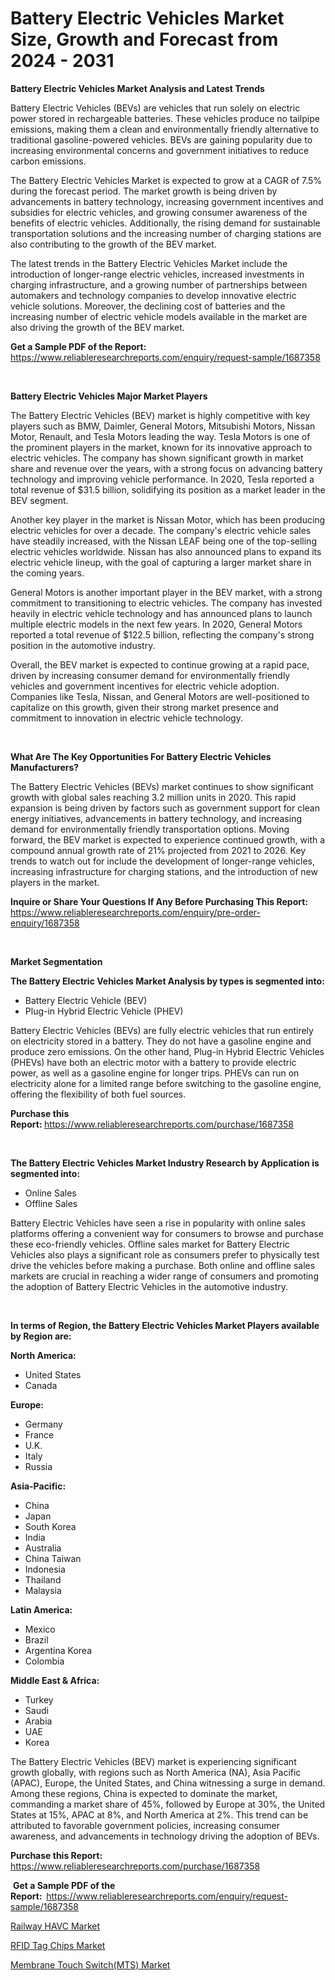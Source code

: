 <p><h1>Battery Electric Vehicles Market Size, Growth and Forecast from 2024 - 2031</h1></p><p><strong>Battery Electric Vehicles Market Analysis and Latest Trends</strong></p>
<p><p>Battery Electric Vehicles (BEVs) are vehicles that run solely on electric power stored in rechargeable batteries. These vehicles produce no tailpipe emissions, making them a clean and environmentally friendly alternative to traditional gasoline-powered vehicles. BEVs are gaining popularity due to increasing environmental concerns and government initiatives to reduce carbon emissions.</p><p>The Battery Electric Vehicles Market is expected to grow at a CAGR of 7.5% during the forecast period. The market growth is being driven by advancements in battery technology, increasing government incentives and subsidies for electric vehicles, and growing consumer awareness of the benefits of electric vehicles. Additionally, the rising demand for sustainable transportation solutions and the increasing number of charging stations are also contributing to the growth of the BEV market.</p><p>The latest trends in the Battery Electric Vehicles Market include the introduction of longer-range electric vehicles, increased investments in charging infrastructure, and a growing number of partnerships between automakers and technology companies to develop innovative electric vehicle solutions. Moreover, the declining cost of batteries and the increasing number of electric vehicle models available in the market are also driving the growth of the BEV market.</p></p>
<p><strong>Get a Sample PDF of the Report:&nbsp;</strong> <a href="https://www.reliableresearchreports.com/enquiry/request-sample/1687358">https://www.reliableresearchreports.com/enquiry/request-sample/1687358</a></p>
<p>&nbsp;</p>
<p><strong>Battery Electric Vehicles Major Market Players</strong></p>
<p><p>The Battery Electric Vehicles (BEV) market is highly competitive with key players such as BMW, Daimler, General Motors, Mitsubishi Motors, Nissan Motor, Renault, and Tesla Motors leading the way. Tesla Motors is one of the prominent players in the market, known for its innovative approach to electric vehicles. The company has shown significant growth in market share and revenue over the years, with a strong focus on advancing battery technology and improving vehicle performance. In 2020, Tesla reported a total revenue of $31.5 billion, solidifying its position as a market leader in the BEV segment.</p><p>Another key player in the market is Nissan Motor, which has been producing electric vehicles for over a decade. The company's electric vehicle sales have steadily increased, with the Nissan LEAF being one of the top-selling electric vehicles worldwide. Nissan has also announced plans to expand its electric vehicle lineup, with the goal of capturing a larger market share in the coming years.</p><p>General Motors is another important player in the BEV market, with a strong commitment to transitioning to electric vehicles. The company has invested heavily in electric vehicle technology and has announced plans to launch multiple electric models in the next few years. In 2020, General Motors reported a total revenue of $122.5 billion, reflecting the company's strong position in the automotive industry.</p><p>Overall, the BEV market is expected to continue growing at a rapid pace, driven by increasing consumer demand for environmentally friendly vehicles and government incentives for electric vehicle adoption. Companies like Tesla, Nissan, and General Motors are well-positioned to capitalize on this growth, given their strong market presence and commitment to innovation in electric vehicle technology.</p></p>
<p>&nbsp;</p>
<p><strong>What Are The Key Opportunities For Battery Electric Vehicles Manufacturers?</strong></p>
<p><p>The Battery Electric Vehicles (BEVs) market continues to show significant growth with global sales reaching 3.2 million units in 2020. This rapid expansion is being driven by factors such as government support for clean energy initiatives, advancements in battery technology, and increasing demand for environmentally friendly transportation options. Moving forward, the BEV market is expected to experience continued growth, with a compound annual growth rate of 21% projected from 2021 to 2026. Key trends to watch out for include the development of longer-range vehicles, increasing infrastructure for charging stations, and the introduction of new players in the market.</p></p>
<p><strong>Inquire or Share Your Questions If Any Before Purchasing This Report:</strong> <a href="https://www.reliableresearchreports.com/enquiry/pre-order-enquiry/1687358">https://www.reliableresearchreports.com/enquiry/pre-order-enquiry/1687358</a></p>
<p>&nbsp;</p>
<p><strong>Market Segmentation</strong></p>
<p><strong>The Battery Electric Vehicles Market Analysis by types is segmented into:</strong></p>
<p><ul><li>Battery Electric Vehicle (BEV)</li><li>Plug-in Hybrid Electric Vehicle (PHEV)</li></ul></p>
<p><p>Battery Electric Vehicles (BEVs) are fully electric vehicles that run entirely on electricity stored in a battery. They do not have a gasoline engine and produce zero emissions. On the other hand, Plug-in Hybrid Electric Vehicles (PHEVs) have both an electric motor with a battery to provide electric power, as well as a gasoline engine for longer trips. PHEVs can run on electricity alone for a limited range before switching to the gasoline engine, offering the flexibility of both fuel sources.</p></p>
<p><strong>Purchase this Report:&nbsp;</strong><a href="https://www.reliableresearchreports.com/purchase/1687358">https://www.reliableresearchreports.com/purchase/1687358</a></p>
<p>&nbsp;</p>
<p><strong>The Battery Electric Vehicles Market Industry Research by Application is segmented into:</strong></p>
<p><ul><li>Online Sales</li><li>Offline Sales</li></ul></p>
<p><p>Battery Electric Vehicles have seen a rise in popularity with online sales platforms offering a convenient way for consumers to browse and purchase these eco-friendly vehicles. Offline sales market for Battery Electric Vehicles also plays a significant role as consumers prefer to physically test drive the vehicles before making a purchase. Both online and offline sales markets are crucial in reaching a wider range of consumers and promoting the adoption of Battery Electric Vehicles in the automotive industry.</p></p>
<p>&nbsp;</p>
<p><strong>In terms of Region, the Battery Electric Vehicles Market Players available by Region are:</strong></p>
<p>
    <p> <strong> North America: </strong>
        <ul>
            <li>United States</li>
            <li>Canada</li>
        </ul>
        </p> 
    <p> <strong> Europe: </strong>
        <ul>
            <li>Germany</li>
            <li>France</li>
            <li>U.K.</li>
            <li>Italy</li>
            <li>Russia</li>
        </ul>
        </p> 
    <p> <strong> Asia-Pacific: </strong>
        <ul>
            <li>China</li>
            <li>Japan</li>
            <li>South Korea</li>
            <li>India</li>
            <li>Australia</li>
            <li>China Taiwan</li>
            <li>Indonesia</li>
            <li>Thailand</li>
            <li>Malaysia</li>
        </ul>
        </p> 
    <p> <strong> Latin America: </strong>
        <ul>
            <li>Mexico</li>
            <li>Brazil</li>
            <li>Argentina Korea</li>
            <li>Colombia</li>
        </ul>
        </p> 
    <p> <strong> Middle East & Africa: </strong>
        <ul>
            <li>Turkey</li>
            <li>Saudi</li>
            <li>Arabia</li>
            <li>UAE</li>
            <li>Korea</li>
        </ul>
    </p>
    </p>
<p><p>The Battery Electric Vehicles (BEV) market is experiencing significant growth globally, with regions such as North America (NA), Asia Pacific (APAC), Europe, the United States, and China witnessing a surge in demand. Among these regions, China is expected to dominate the market, commanding a market share of 45%, followed by Europe at 30%, the United States at 15%, APAC at 8%, and North America at 2%. This trend can be attributed to favorable government policies, increasing consumer awareness, and advancements in technology driving the adoption of BEVs.</p></p>
<p><strong>Purchase this Report: </strong><a href="https://www.reliableresearchreports.com/purchase/1687358">https://www.reliableresearchreports.com/purchase/1687358</a></p>
<p>&nbsp;<strong>Get a Sample PDF of the Report:&nbsp;&nbsp;</strong><a href="https://www.reliableresearchreports.com/enquiry/request-sample/1687358">https://www.reliableresearchreports.com/enquiry/request-sample/1687358</a></p>
<p><strong></strong></p>
<p><p><a href="https://view.publitas.com/reportprime-1/global-railway-havc-market-by-types-applications-and-major-players-with-regional-growth-rate-analysis-and-development-situation-from-2023-to-2030/">Railway HAVC Market</a></p><p><a href="https://view.publitas.com/reportprime-1/rfid-tag-chips-market-offer-valuable-insights-into-market-size-market-share-market-trends-and-projections-spanning-from-2023-to-2030/">RFID Tag Chips Market</a></p><p><a href="https://view.publitas.com/reportprime-1/membrane-touch-switch-mts-market-research-report-provides-critical-insights-that-can-help-shape-business-development-and-investment-strategies/">Membrane Touch Switch(MTS) Market</a></p></p>